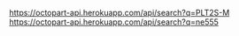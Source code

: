 https://octopart-api.herokuapp.com/api/search?q=PLT2S-M
https://octopart-api.herokuapp.com/api/search?q=ne555
